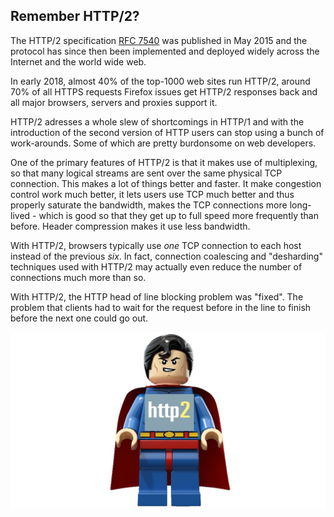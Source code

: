 ## Remember HTTP/2?

The HTTP/2 specification [RFC 7540](http://httpwg.org/specs/rfc7540.html) was
published in May 2015 and the protocol has since then been implemented and
deployed widely across the Internet and the world wide web.

In early 2018, almost 40% of the top-1000 web sites run HTTP/2, around 70% of
all HTTPS requests Firefox issues get HTTP/2 responses back and all major
browsers, servers and proxies support it.

HTTP/2 adresses a whole slew of shortcomings in HTTP/1 and with the
introduction of the second version of HTTP users can stop using a bunch of
work-arounds. Some of which are pretty burdonsome on web developers.

One of the primary features of HTTP/2 is that it makes use of multiplexing, so
that many logical streams are sent over the same physical TCP connection. This
makes a lot of things better and faster. It make congestion control work much
better, it lets users use TCP much better and thus properly saturate the
bandwidth, makes the TCP connections more long-lived - which is good so that
they get up to full speed more frequently than before. Header compression
makes it use less bandwidth.

With HTTP/2, browsers typically use *one* TCP connection to each host instead
of the previous *six*. In fact, connection coalescing and "desharding"
techniques used with HTTP/2 may actually even reduce the number of connections
much more than so.

With HTTP/2, the HTTP head of line blocking problem was "fixed". The problem
that clients had to wait for the request before in the line to finish before
the next one could go out.

![quic logo](../images/h2-man.jpg)
